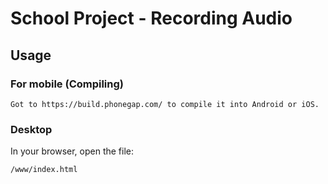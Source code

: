 # School Project - Recording Audio

## Usage

### For mobile (Compiling)

    Got to https://build.phonegap.com/ to compile it into Android or iOS.

### Desktop

In your browser, open the file:

    /www/index.html


